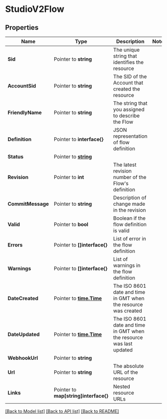 # StudioV2Flow

## Properties

Name | Type | Description | Notes
------------ | ------------- | ------------- | -------------
**Sid** | Pointer to **string** | The unique string that identifies the resource |
**AccountSid** | Pointer to **string** | The SID of the Account that created the resource |
**FriendlyName** | Pointer to **string** | The string that you assigned to describe the Flow |
**Definition** | Pointer to **interface{}** | JSON representation of flow definition |
**Status** | Pointer to [**string**](FlowEnumStatus.md) |  |
**Revision** | Pointer to **int** | The latest revision number of the Flow's definition |
**CommitMessage** | Pointer to **string** | Description of change made in the revision |
**Valid** | Pointer to **bool** | Boolean if the flow definition is valid |
**Errors** | Pointer to **[]interface{}** | List of error in the flow definition |
**Warnings** | Pointer to **[]interface{}** | List of warnings in the flow definition |
**DateCreated** | Pointer to [**time.Time**](time.Time.md) | The ISO 8601 date and time in GMT when the resource was created |
**DateUpdated** | Pointer to [**time.Time**](time.Time.md) | The ISO 8601 date and time in GMT when the resource was last updated |
**WebhookUrl** | Pointer to **string** |  |
**Url** | Pointer to **string** | The absolute URL of the resource |
**Links** | Pointer to **map[string]interface{}** | Nested resource URLs |

[[Back to Model list]](../README.md#documentation-for-models) [[Back to API list]](../README.md#documentation-for-api-endpoints) [[Back to README]](../README.md)


